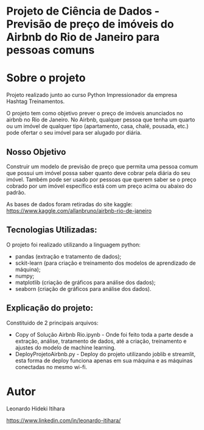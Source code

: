 # Projeto de Ciência de Dados - Previsão de preço de imóveis do Airbnb do Rio de Janeiro para pessoas comuns

# Sobre o projeto

Projeto realizado junto ao curso Python Impressionador da empresa Hashtag Treinamentos.

O projeto tem como objetivo prever o preço de imóveis anunciados no airbnb no Rio de Janeiro. No Airbnb, qualquer pessoa que tenha um quarto ou um imóvel de qualquer tipo (apartamento, casa, chalé, pousada, etc.) pode ofertar o seu imóvel para ser alugado por diária.

## Nosso Objetivo

Construir um modelo de previsão de preço que permita uma pessoa comum que possui um imóvel possa saber quanto deve cobrar pela diária do seu imóvel. Também pode ser usado por pessoas que querem saber se o preço cobrado por um imóvel específico está com um preço acima ou abaixo do padrão.

As bases de dados foram retiradas do site kaggle: https://www.kaggle.com/allanbruno/airbnb-rio-de-janeiro

## Tecnologias Utilizadas:

O projeto foi realizado utilizando a linguagem python:
- pandas (extração e tratamento de dados);
- sckit-learn (para criação e treinamento dos modelos de aprendizado de máquina);
- numpy;
- matplotlib (criação de gráficos para análise dos dados);
- seaborn (criação de gráficos para análise dos dados).

## Explicação do projeto:

Constituido de 2 principais arquivos:
- Copy of Solução Airbnb Rio.ipynb - Onde foi feito toda a parte desde a extração, análise, tratamento de dados, até a criação, treinamento e ajustes do modelo de machine learning.
- DeployProjetoAirbnb.py - Deploy do projeto utilizando joblib e streamlit, esta forma de deploy funciona apenas em sua máquina e as máquinas conectadas no mesmo wi-fi.

# Autor

Leonardo Hideki Itihara

https://www.linkedin.com/in/leonardo-itihara/
